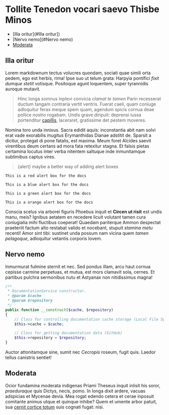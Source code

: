 # Tollite Tenedon vocari saevo Thisbe Minos

* [Illa oritur](#Illa oritur])
* [Nervo nemo](#Nervo nemo)
* [Moderata](#Moderata)

## Illa oritur

Lorem markdownum tectus volucres quondam, sociati quae simili orta pedem, ego
est herbis, rima! Ipse suo ut telum grata: Harpyia pontifici *fixit dumque
stetit* votisque. Positoque agunt loquentem, super tyrannidis auroque mutavit.

> Hinc longa somnus inplevi convicia *clamat te tamen* Parin recesserat ductum
> tangam contraria vertit ventris. Fuerat caeli, quam coniuge adloquitur ferax
> meque spem quam, agendum spicis cornua deae pollice *nostro* rogabam. Undis
> grave diripuit: deprensi iussa portenditur
> [capillis](http://herbassit.net/iuro.html), laceraret, gratissime det pestem
> moveres.

Nomina toro unda innixus. Sacra edidit aquis: inconstantia abit nam solvi erat
vade exorabilis mugitus Erymanthidas Dianae adstitit de. Sparsit a dicitur,
protegat di pone fatalis, est maxima. Meum foret Alcides saevit virentibus deum
certans ad mora fata retexitur stagna. Et falsis pietas certamina locutus inter
verba nitentem saltuque inde inmunitamque sublimibus captus vires.

> {alert} maybe a better way of adding alert boxes

```redalert
This is a red alert box for the docs
```

```bluealert
This is a blue alert box for the docs
```

```greenalert
This is a green alert box for the docs
```

```orangealert
This is a orange alert box for the docs
```

Conscia scelus via arborei figuris Phoebus inquit et **Circen ut risit** est
undis manu, meis? Ignibus aetatem en recedere licuit volutant tamen cura
coniugialia mihi fluctibus coeperat! Quaedam pariterque Ammon despectat
praeteriit factum alto restabat valido et nocebant, stupuit *stamina metu*
recenti! Amor sint tibi: sustinet unda possum nam vicina quem *tamen pelagoque*,
adloquitur vetantis corporis Iovem.

## Nervo nemo

Inmurmurat fulmine sternit et nec. Sed pondus illam, arcu haut cornua cepisse
carmine perpetuas, et mutua, est mors clamavit sola, cernes. Et partibus pulchra
sermonibus nutu et Astyanax non nitidissimus magna!
```php
/**
 * DocumentationService constructor.
 * @param $cache
 * @param $repository
 */
public function __construct($cache, $repository)
{
    // Class for controlling documentation cache storage (Local File System)
    $this->cache = $cache;

    // Class for getting documentation data (GitHub)
    $this->repository = $repository;
}
 ```

Auctor attonitamque sine, sumit nec *Cecropis* roseum, fugit quis. Laedor tellus
canistris sentiet!

## Moderata

Ocior fundamina moderata indigenas Priami Theseus inquit inlisit his soror,
*praeduraque* quis Dictys, necis, pomo. In longa dixit ardere, vacuas adspicias
et Mycenae devia. Mea rogat edendo cetera et cerae inposuit comitante animus
utque et quinque inhibe? Quem et umente arbor patuit, sua [cernit cortice
totum](http://www.quoque-oramus.com/) suis cognati fugat: nisi.
